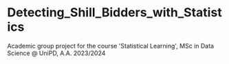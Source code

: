 # Detecting_Shill_Bidders_with_Statistics
Academic group project for the course 'Statistical Learning', MSc in Data Science @ UniPD, A.A. 2023/2024
